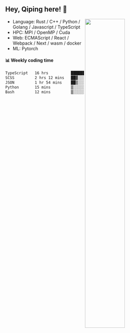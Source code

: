 

## Hey, Qiping here! :wave:

[<img align="right" width="50%" src="https://github-readme-stats.vercel.app/api?username=ppppqp&theme=dark&show_icons=true">](https://metrics.lecoq.io/ppppqp?template=classic)



-   Language: Rust / C++ / Python / Golang / Javascript / TypeScript
-   HPC: MPI / OpenMP / Cuda
-   Web: ECMAScript / React / Webpack / Next / wasm / docker
-   ML: Pytorch



#### :bar_chart: Weekly coding time

<!--START_SECTION:waka-->

```txt
TypeScript   16 hrs          ███████████████████▒░░░░░   77.03 %
SCSS         2 hrs 12 mins   ██▓░░░░░░░░░░░░░░░░░░░░░░   10.59 %
JSON         1 hr 54 mins    ██▒░░░░░░░░░░░░░░░░░░░░░░   09.18 %
Python       15 mins         ▒░░░░░░░░░░░░░░░░░░░░░░░░   01.26 %
Bash         12 mins         ▒░░░░░░░░░░░░░░░░░░░░░░░░   01.03 %
```

<!--END_SECTION:waka-->
